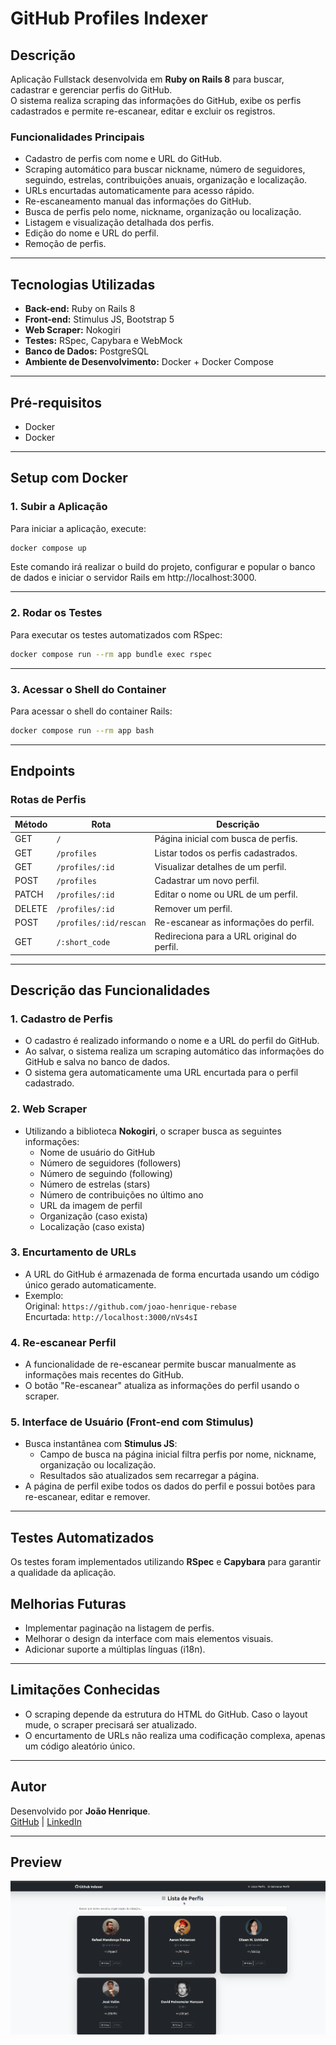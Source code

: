 # GitHub Profiles Indexer

## Descrição

Aplicação Fullstack desenvolvida em **Ruby on Rails 8** para buscar, cadastrar e gerenciar perfis do GitHub.  
O sistema realiza scraping das informações do GitHub, exibe os perfis cadastrados e permite re-escanear, editar e excluir os registros.

### **Funcionalidades Principais**

- Cadastro de perfis com nome e URL do GitHub.
- Scraping automático para buscar nickname, número de seguidores, seguindo, estrelas, contribuições anuais, organização e localização.
- URLs encurtadas automaticamente para acesso rápido.
- Re-escaneamento manual das informações do GitHub.
- Busca de perfis pelo nome, nickname, organização ou localização.
- Listagem e visualização detalhada dos perfis.
- Edição do nome e URL do perfil.
- Remoção de perfis.

---

## **Tecnologias Utilizadas**

- **Back-end:** Ruby on Rails 8
- **Front-end:** Stimulus JS, Bootstrap 5
- **Web Scraper:** Nokogiri
- **Testes:** RSpec, Capybara e WebMock
- **Banco de Dados:** PostgreSQL
- **Ambiente de Desenvolvimento:** Docker + Docker Compose

---

## **Pré-requisitos**

- Docker
- Docker
  
---

## **Setup com Docker**

### 1. **Subir a Aplicação**
Para iniciar a aplicação, execute:
```sh
docker compose up
```
Este comando irá realizar o build do projeto, configurar e popular o banco de dados e iniciar o servidor Rails em http://localhost:3000.

---

### 2. **Rodar os Testes**
Para executar os testes automatizados com RSpec:
```sh
docker compose run --rm app bundle exec rspec
```
---

### 3. **Acessar o Shell do Container**
Para acessar o shell do container Rails:
```sh
docker compose run --rm app bash
```

---

## **Endpoints**

### **Rotas de Perfis**

| Método | Rota                   | Descrição                                    |
| ------ | ---------------------- | -------------------------------------------- |
| GET    | `/`                    | Página inicial com busca de perfis.          |
| GET    | `/profiles`            | Listar todos os perfis cadastrados.          |
| GET    | `/profiles/:id`        | Visualizar detalhes de um perfil.            |
| POST   | `/profiles`            | Cadastrar um novo perfil.                    |
| PATCH  | `/profiles/:id`        | Editar o nome ou URL de um perfil.           |
| DELETE | `/profiles/:id`        | Remover um perfil.                           |
| POST   | `/profiles/:id/rescan` | Re-escanear as informações do perfil.        |
| GET    | `/:short_code`         | Redireciona para a URL original do perfil.   |

---

## **Descrição das Funcionalidades**

### 1. **Cadastro de Perfis**
- O cadastro é realizado informando o nome e a URL do perfil do GitHub.
- Ao salvar, o sistema realiza um scraping automático das informações do GitHub e salva no banco de dados.
- O sistema gera automaticamente uma URL encurtada para o perfil cadastrado.

### 2. **Web Scraper**
- Utilizando a biblioteca **Nokogiri**, o scraper busca as seguintes informações:
  - Nome de usuário do GitHub
  - Número de seguidores (followers)
  - Número de seguindo (following)
  - Número de estrelas (stars)
  - Número de contribuições no último ano
  - URL da imagem de perfil
  - Organização (caso exista)
  - Localização (caso exista)

### 3. **Encurtamento de URLs**
- A URL do GitHub é armazenada de forma encurtada usando um código único gerado automaticamente.
- Exemplo:  
  Original: `https://github.com/joao-henrique-rebase`  
  Encurtada: `http://localhost:3000/nVs4sI`

### 4. **Re-escanear Perfil**
- A funcionalidade de re-escanear permite buscar manualmente as informações mais recentes do GitHub.
- O botão "Re-escanear" atualiza as informações do perfil usando o scraper.

### 5. **Interface de Usuário (Front-end com Stimulus)**
- Busca instantânea com **Stimulus JS**:
  - Campo de busca na página inicial filtra perfis por nome, nickname, organização ou localização.
  - Resultados são atualizados sem recarregar a página.
- A página de perfil exibe todos os dados do perfil e possui botões para re-escanear, editar e remover.

---

## **Testes Automatizados**

Os testes foram implementados utilizando **RSpec** e **Capybara** para garantir a qualidade da aplicação.


## **Melhorias Futuras**
- Implementar paginação na listagem de perfis.
- Melhorar o design da interface com mais elementos visuais.
- Adicionar suporte a múltiplas línguas (i18n).

---

## **Limitações Conhecidas**
- O scraping depende da estrutura do HTML do GitHub. Caso o layout mude, o scraper precisará ser atualizado.
- O encurtamento de URLs não realiza uma codificação complexa, apenas um código aleatório único.
---

## **Autor**
Desenvolvido por **João Henrique**.  
[GitHub](https://github.com/joao-henrique-rebase) | [LinkedIn](https://www.linkedin.com/in/joao-henrique-magalhaes-do-vale/)

---

## Preview
![GitHub Profiles Indexer](./preview.gif)
